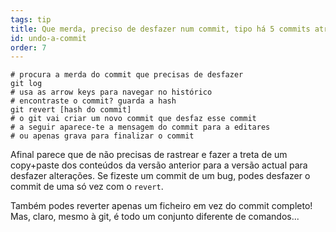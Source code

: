 ```yaml
---
tags: tip
title: Que merda, preciso de desfazer num commit, tipo há 5 commits atrás!
id: undo-a-commit
order: 7
---
```


```git
# procura a merda do commit que precisas de desfazer
git log
# usa as arrow keys para navegar no histórico
# encontraste o commit? guarda a hash
git revert [hash do commit]
# o git vai criar um novo commit que desfaz esse commit
# a seguir aparece-te a mensagem do commit para a editares
# ou apenas grava para finalizar o commit
```

Afinal parece que de não precisas de rastrear e fazer a treta de um copy+paste dos conteúdos da versão anterior para a versão actual para desfazer alterações. Se fizeste um commit de um bug, podes desfazer o commit de uma só vez com o `revert`.

Também podes reverter apenas um ficheiro em vez do commit completo! Mas, claro, mesmo à git, é todo um conjunto diferente de comandos...
